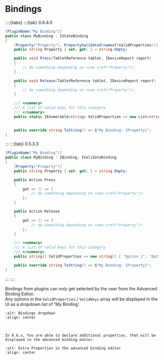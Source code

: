 # Bindings

::::{tabs}
:::{tab} 0.6.4.0
```csharp
[PluginName("My Binding")]
public class MyBinding : IStateBinding
{
    [Property("Property"), PropertyValidated(nameof(ValidProperties))]
    public string Property { set; get; } = string.Empty;

    public void Press(TabletReference tablet, IDeviceReport report)
    {
        // do something depending on <see cref="Property"/>
    }

    public void Release(TabletReference tablet, IDeviceReport report)
    {
        // do something depending on <see cref="Property"/>
    }

    /// <summary>
    /// A list of valid keys for this category
    /// </summary>
    public static IEnumerable<string> ValidProperties => new List<string> { "Option 1", 
                                                                            "Option 2" };

    public override string ToString() => $"My Binding: {Property}";
}
```
:::
:::{tab} 0.5.3.3
```csharp
[PluginName("My Binding")]
public class MyBinding : IBinding, IValidateBinding
{
    [Property("Property")]
    public string Property { set; get; } = string.Empty;

    public Action Press
    {
        get => () => {
            // do something depending on <see cref="Property"/>
        };
    }

    public Action Release
    {
        get => () => {
            // do something depending on <see cref="Property"/>
        };
    }

    /// <summary>
    /// A list of valid keys for this category
    /// </summary>
    public string[] ValidProperties => new string[] { "Option 1", "Option 2" };

    public override string ToString() => $"My Binding: {Property}";
}
```
:::
::::

Bindings from plugins can only get selected by the user from the Advanced Binding Editor. \
Any options in the `ValidProperties` / `ValidKeys` array will be displayed in the UI as a dropdown list of 'My Binding'.

```{image} img/bindings-dropdown.png
:alt: Bindings dropdown
:align: center
```

<br>

```{note}
In 0.6.x, You are able to declare additional properties, that will be displayed in the advanced binding editor.
```

```{image} img/advanced-binding-editor-extra-properties.png
:alt: Extra Properties in the advanced binding editor
:align: center
```